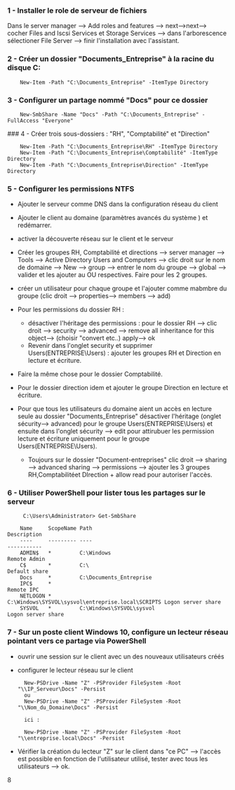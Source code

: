 ### 1 - Installer le role de serveur de fichiers

Dans le server manager --> Add roles and features --> next-->next--> 
cocher Files and Iscsi Services et Storage Services --> dans l'arborescence sélectioner  File Server -->  finir l'installation avec l'assistant.

### 2 - Créer un dossier "Documents_Entreprise" à la racine du disque C:

        New-Item -Path "C:\Documents_Entreprise" -ItemType Directory

### 3 - Configurer un partage nommé "Docs" pour ce dossier

        New-SmbShare -Name "Docs" -Path "C:\Documents_Entreprise" -FullAccess "Everyone"

### 4 - Créer trois sous-dossiers : "RH", "Comptabilité" et "Direction"

        New-Item -Path "C:\Documents_Entreprise\RH" -ItemType Directory
        New-Item -Path "C:\Documents_Entreprise\Comptabilité" -ItemType Directory
        New-Item -Path "C:\Documents_Entreprise\Direction" -ItemType Directory


### 5 - Configurer les permissions NTFS


- Ajouter le serveur comme DNS dans la configuration réseau du client
- Ajouter le client au domaine (paramètres avancés du système ) et redémarrer.
- activer la découverte réseau sur le client et le serveur
- Créer les groupes RH, Comptabilité et directions --> server manager --> Tools -->
Active Directory Users and Computers --> clic droit sur le nom de domaine --> New --> group --> entrer le nom du groupe --> global --> valider et les ajouter au OU respectives. Faire pour les 2 groupes.
- créer un utilisateur pour chaque groupe et l'ajouter comme mabmbre du groupe (clic droit --> properties--> members --> add)


- Pour les permissions du dossier RH :

  - désactiver l'héritage des permissions : pour le dossier RH --> clic droit --> security --> advanced --> remove all inheritance for this object--> (choisir "convert etc..) apply--> ok
  - Revenir dans l'onglet security et supprimer Users(ENTREPRISE\Users) : ajouter les groupes RH et Direction en lecture et écriture.

- Faire la même chose pour le dossier Comptabilité.

- Pour le dossier direction idem et ajouter le groupe Direction en lecture et écriture.

- Pour que tous les utilisateurs du domaine aient un accès en lecture seule au dossier "Documents_Entreprise" désactiver l'héritage (onglet sécurity--> advanced) pour le groupe Users(ENTREPRISE\Users) et ensuite dans l'onglet sécurity --> edit pour attirubuer les permission lecture et écriture uniquement pour le groupe Users(ENTREPRISE\Users).
    - Toujours sur le dossier "Document-entreprises" clic droit --> sharing --> advanced sharing --> permissions --> ajouter les 3 groupes RH,Comptabilitéet DIrection + allow read pour autoriser l'accès.





    



    

### 6 - Utiliser PowerShell pour lister tous les partages sur le serveur

         C:\Users\Administrator> Get-SmbShare

        Name     ScopeName Path                                              Description
        ----     --------- ----                                              -----------
        ADMIN$   *         C:\Windows                                        Remote Admin
        C$       *         C:\                                               Default share
        Docs     *         C:\Documents_Entreprise
        IPC$     *                                                           Remote IPC
        NETLOGON *         C:\Windows\SYSVOL\sysvol\entreprise.local\SCRIPTS Logon server share
        SYSVOL   *         C:\Windows\SYSVOL\sysvol                          Logon server share

### 7 - Sur un poste client Windows 10, configure un lecteur réseau pointant vers ce partage via PowerShell

    
- ouvrir une session sur le client avec un des nouveaux utilisateurs créés

- configurer le lecteur réseau sur le client

        New-PSDrive -Name "Z" -PSProvider FileSystem -Root "\\IP_Serveur\Docs" -Persist
        ou
        New-PSDrive -Name "Z" -PSProvider FileSystem -Root "\\Nom_du_Domaine\Docs" -Persist

        ici : 

        New-PSDrive -Name "Z" -PSProvider FileSystem -Root "\\entreprise.local\Docs" -Persist



- Vérifier la création du lecteur "Z" sur le client dans "ce PC" --> l'accès est possible en fonction de l'utilisateur utilisé, tester avec tous les utilisateurs --> ok.






8



